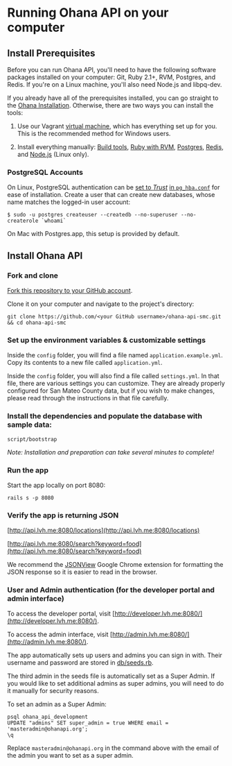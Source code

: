 # Running Ohana API on your computer

## Install Prerequisites

Before you can run Ohana API, you'll need to have the following software
packages installed on your computer: Git, Ruby 2.1+, RVM, Postgres, and Redis. If you're on a Linux machine, you'll also need Node.js and libpq-dev.

If you already have all of the prerequisites installed, you can go straight
to the [Ohana Installation](#install-ohana-api). Otherwise, there are two ways
you can install the tools:

1. Use our Vagrant [virtual machine][dev-box], which has everything set up for
you. This is the recommended method for Windows users.

[dev-box]: https://github.com/codeforamerica/ohana-api-dev-box

2. Install everything manually: [Build tools][build-tools], [Ruby with RVM][ruby],
[Postgres][postgres], [Redis][redis], and [Node.js][node] (Linux only).

[build-tools]: https://github.com/codeforamerica/howto/blob/master/Build-Tools.md
[ruby]: https://github.com/codeforamerica/howto/blob/master/Ruby.md
[postgres]: https://github.com/codeforamerica/howto/blob/master/PostgreSQL.md
[redis]: https://github.com/codeforamerica/ohana-api/wiki/Installing-Redis
[node]: https://github.com/codeforamerica/howto/blob/master/Node.js.md

### PostgreSQL Accounts

On Linux, PostgreSQL authentication can be [set to _Trust_](http://www.postgresql.org/docs/9.1/static/auth-methods.html#AUTH-TRUST) [in `pg_hba.conf`](https://wiki.postgresql.org/wiki/Client_Authentication) for ease of installation. Create a user that can create new databases, whose name matches the logged-in user account:

    $ sudo -u postgres createuser --createdb --no-superuser --no-createrole `whoami`

On Mac with Postgres.app, this setup is provided by default.

## Install Ohana API

### Fork and clone

[Fork this repository to your GitHub account][fork].

Clone it on your computer and navigate to the project's directory:

    git clone https://github.com/<your GitHub username>/ohana-api-smc.git && cd ohana-api-smc

[fork]: http://help.github.com/fork-a-repo/

### Set up the environment variables & customizable settings

Inside the `config` folder, you will find a file named `application.example.yml`.
Copy its contents to a new file called `application.yml`.

Inside the `config` folder, you will also find a file called `settings.yml`.
In that file, there are various settings you can customize. They are already
properly configured for San Mateo County data, but if you wish to make changes,
please read through the instructions in that file carefully.

### Install the dependencies and populate the database with sample data:

    script/bootstrap

_Note: Installation and preparation can take several minutes to complete!_

### Run the app

Start the app locally on port 8080:

    rails s -p 8080

### Verify the app is returning JSON

[http://api.lvh.me:8080/locations](http://api.lvh.me:8080/locations)

[http://api.lvh.me:8080/search?keyword=food](http://api.lvh.me:8080/search?keyword=food)

We recommend the [JSONView][jsonview] Google Chrome extension for formatting
the JSON response so it is easier to read in the browser.

[jsonview]: https://chrome.google.com/webstore/detail/jsonview/chklaanhfefbnpoihckbnefhakgolnmc

### User and Admin authentication (for the developer portal and admin interface)

To access the developer portal, visit [http://developer.lvh.me:8080/](http://developer.lvh.me:8080/).

To access the admin interface, visit [http://admin.lvh.me:8080/](http://admin.lvh.me:8080/).

The app automatically sets up users and admins you can sign in with.
Their username and password are stored in [db/seeds.rb][seeds].

[seeds]: https://github.com/smcgov/ohana-api-smc/blob/master/db/seeds.rb

The third admin in the seeds file is automatically set as a Super Admin. If you
would like to set additional admins as super admins, you will need to do it
manually for security reasons.

To set an admin as a Super Admin:

    psql ohana_api_development
    UPDATE "admins" SET super_admin = true WHERE email = 'masteradmin@ohanapi.org';
    \q

Replace `masteradmin@ohanapi.org` in the command above with the email of the
admin you want to set as a super admin.
